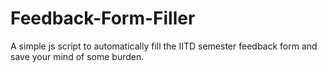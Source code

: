 # Feedback-Form-Filler
A simple js script to automatically fill the IITD semester feedback form and save your mind of some burden.
